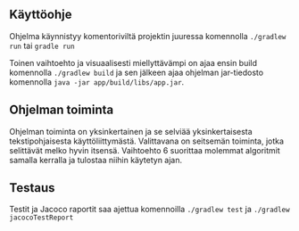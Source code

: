 ## Käyttöohje
Ohjelma käynnistyy komentoriviltä projektin juuressa komennolla 
```./gradlew run``` tai ```gradle run```

Toinen vaihtoehto ja visuaalisesti miellyttävämpi on ajaa ensin build komennolla
```./gradlew build``` ja sen jälkeen ajaa ohjelman jar-tiedosto komennolla 
```java -jar app/build/libs/app.jar```.

## Ohjelman toiminta
Ohjelman toiminta on yksinkertainen ja se selviää yksinkertaisesta tekstipohjaisesta käyttöliittymästä. Valittavana on seitsemän toiminta, jotka selittävät melko hyvin itsensä. Vaihtoehto 6 suorittaa molemmat algoritmit samalla kerralla ja tulostaa niihin käytetyn ajan. 

## Testaus
Testit ja Jacoco raportit saa ajettua komennoilla
```./gradlew test``` ja ```./gradlew jacocoTestReport```

